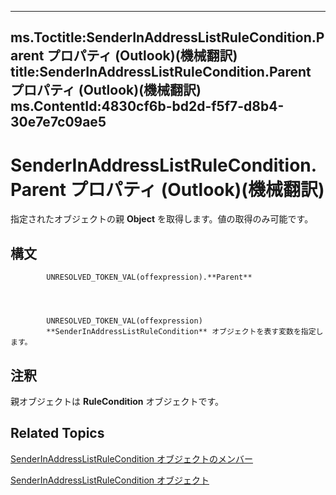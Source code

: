 

---
ms.Toctitle:SenderInAddressListRuleCondition.Parent プロパティ (Outlook)(機械翻訳)
title:SenderInAddressListRuleCondition.Parent プロパティ (Outlook)(機械翻訳)
ms.ContentId:4830cf6b-bd2d-f5f7-d8b4-30e7e7c09ae5
---
# SenderInAddressListRuleCondition.Parent プロパティ (Outlook)(機械翻訳)




指定されたオブジェクトの親 **Object** を取得します。値の取得のみ可能です。

## 構文

            UNRESOLVED_TOKEN_VAL(offexpression).**Parent**




            UNRESOLVED_TOKEN_VAL(offexpression)
            **SenderInAddressListRuleCondition** オブジェクトを表す変数を指定します。



## 注釈
親オブジェクトは **RuleCondition** オブジェクトです。



## Related Topics

[SenderInAddressListRuleCondition オブジェクトのメンバー](260ce9da-395c-5b4e-2234-3e4e9013ac14.md)

[SenderInAddressListRuleCondition オブジェクト](c43aa055-8d4f-e264-07dd-4c5519faf1c7.md)




